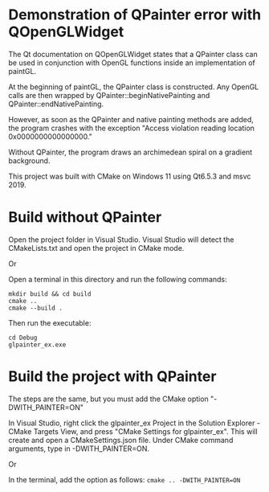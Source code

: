 # Demonstration of QPainter error with QOpenGLWidget

The Qt documentation on QOpenGLWidget states that a QPainter class can be used in conjunction with OpenGL functions inside an implementation of paintGL.

At the beginning of paintGL, the QPainter class is constructed. Any OpenGL calls are then wrapped by QPainter::beginNativePainting and QPainter::endNativePainting.

However, as soon as the QPainter and native painting methods are added, the program crashes with the exception "Access violation reading location 0x0000000000000000."

Without QPainter, the program draws an archimedean spiral on a gradient background.

This project was built with CMake on Windows 11 using Qt6.5.3 and msvc 2019.

# Build without QPainter

Open the project folder in Visual Studio. Visual Studio will detect the CMakeLists.txt and open the project in CMake mode.

Or

Open a terminal in this directory and run the following commands:
```
mkdir build && cd build
cmake ..
cmake --build .
```

Then run the executable:
```
cd Debug
glpainter_ex.exe
```


# Build the project with QPainter

The steps are the same, but you must add the CMake option "-DWITH_PAINTER=ON"

In Visual Studio, right click the glpainter_ex Project in the Solution Explorer - CMake Targets View, and press "CMake Settings for glpainter_ex". This will create and open a CMakeSettings.json file. Under CMake command arguments, type in -DWITH_PAINTER=ON.

Or

In the terminal, add the option as follows:
``cmake .. -DWITH_PAINTER=ON``